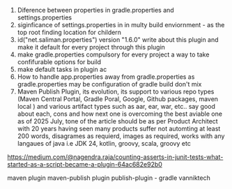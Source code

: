 1. Diference between properties in gradle.properties and settings.properties
2. siginficance of settings.properties in in multy build enviornment - as the top root finding location for childern
3. id("net.saliman.properties") version "1.6.0" write about this plugin and make it default for every project through this plugin
4. make gradle.properties compulsory for every project a way to take confifurable options for build
5. make default tasks in plugin ac
6. How to handle app.properties away from gradle.properties as gradle.properties may be configuration of gradle build don't mix
7. Maven Publish Plugin, its evolution, its support to various repo types (Maven Central Portal, Gradle Poral, Google, Github packages, maven local ) and various artifact types such as aar, ear, war, etc.. say good about each, cons and how next one is overcoming the best aviable one as of 2025 July, tone of the article should be as per Product Architect with 20 years having seen many products suffer not automting at least 200 words, disagrames as requierd, images as required, works with any langaues of java i.e JDK 24, kotlin, groovy, scala, groovy etc

https://medium.com/@nagendra.raja/counting-asserts-in-junit-tests-what-started-as-a-script-became-a-plugin-64ac682e92b0

maven plugin
maven-publish plugin
publish-plugin - gradle
vanniktech
